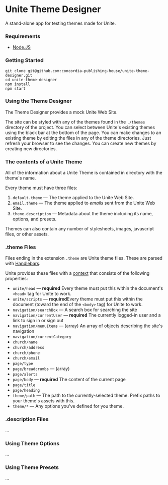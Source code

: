 # Unite Theme Designer

A stand-alone app for testing themes made for Unite.

### Requirements

 - [Node.JS](http://nodejs.org/)

### Getting Started

```
git clone git@github.com:concordia-publishing-house/unite-theme-designer.git
cd unite-theme-designer
npm install
npm start
```

### Using the Theme Designer

The Theme Designer provides a mock Unite Web Site.

The site can be styled with any of the themes found in the `./themes` directory of the project. You can select between Unite's existing themes using the black bar at the bottom of the page. You can make changes to an existing theme by editing the files in any of the theme directories. Just refresh your browser to see the changes. You can create new themes by creating new directories.

### The contents of a Unite Theme

All of the information about a Unite Theme is contained in directory with the theme's name.

Every theme must have three files:

  1. `default.theme` — The theme applied to the Unite Web Site.
  2. `email.theme` — The theme applied to _emails_ sent from the Unite Web Site.
  3. `theme.description` — Metadata about the theme including its name, options, and presets.

Themes can also contain any number of stylesheets, images, javascript files, or other assets.

### .theme Files

Files ending in the extension `.theme` are Unite theme files. These are parsed with [Handlebars](http://handlebarsjs.com/).

Unite provides these files with a [context](http://handlebarsjs.com/execution.html) that consists of the following properties:

  - `unite/head` — **required** Every theme must put this within the document's `<head>` tag for Unite to work.
  - `unite/scripts` — **required**Every theme must put this within the document (toward the end of the `<body>` tag) for Unite to work.
  - `navigation/searchBox` — A search box for searching the site
  - `navigation/currentUser` — **required** The currently logged-in user and a link to sign in or sign out
  - `navigation/menuItems` — (array) An array of objects describing the site's navigation
  - `navigation/currentCategory`
  - `church/name`
  - `church/address`
  - `church/phone`
  - `church/email`
  - `page/type`
  - `page/breadcrumbs` — (array)
  - `page/alerts`
  - `page/body` — **required** The content of the current page
  - `page/title`
  - `page/heading`
  - `theme/path` — The path to the currently-selected theme. Prefix paths to your theme's assets with this.
  - `theme/*` — Any options you've defined for you theme.

### .description Files

...


### Using Theme Options

...

### Using Theme Presets

...
